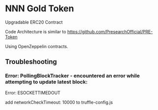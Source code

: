 # NNN Gold Token 

Upgradable ERC20 Contract

Code Architecture is similar to https://github.com/PresearchOfficial/PRE-Token

Using OpenZeppelin contracts.

## Troubleshooting

### Error: PollingBlockTracker - encountered an error while attempting to update latest block:
Error: ESOCKETTIMEDOUT

add networkCheckTimeout: 10000 to truffle-config.js
